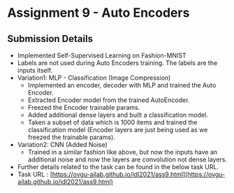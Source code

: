 # Assignment 9 - Auto Encoders
## Submission Details
* Implemented Self-Supervised Learning on Fashion-MNIST
* Labels are not used during Auto Encoders training. The labels are the inputs itself.
* Variation1: MLP - Classification (Image Compression)
    * Implemented an encoder, decoder with MLP and trained the Auto Encoder.
    * Extracted Encoder model from the trained AutoEncoder. 
    * Freezed the Encoder trainable params.
    * Added additional dense layers and built a classification model.
    * Taken a subset of data which is 1000 items and trained the classification model (Encoder layers are just being used as we freezed the trainable params).
* Variation2: CNN (Added Noise)
    * Trained in a similar fashion like above, but now the inputs have an additional noise and now the layers are convolution not dense layers.
* Further details related to the task can be found in the below task URL.
* Task URL : [https://ovgu-ailab.github.io/idl2021/ass9.html](https://ovgu-ailab.github.io/idl2021/ass9.html)